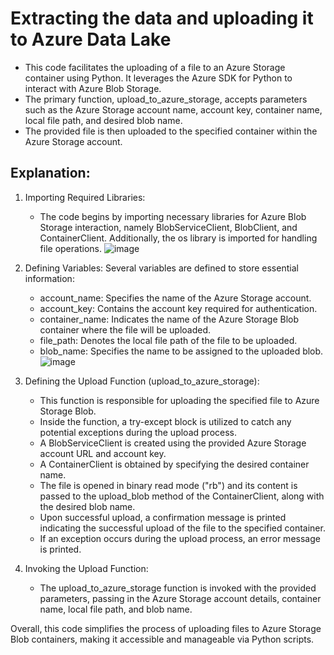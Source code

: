 # Extracting the data and uploading it to Azure Data Lake

* This code facilitates the uploading of a file to an Azure Storage container using Python. It leverages the Azure SDK for Python to interact with Azure Blob Storage. 
* The primary function, upload_to_azure_storage, accepts parameters such as the Azure Storage account name, account key, container name, local file path, and desired blob name. 
* The provided file is then uploaded to the specified container within the Azure Storage account.

## Explanation:

1. Importing Required Libraries:
    - The code begins by importing necessary libraries for Azure Blob Storage interaction, namely BlobServiceClient, BlobClient, and ContainerClient. Additionally, the os library is imported for handling file operations.
          ![image](https://github.com/samsoberanis/mental_health_data_engineering_project/assets/130009380/842bc9af-fa34-4557-8347-47566fb3faba)
   
2. Defining Variables:
   Several variables are defined to store essential information:
    - account_name: Specifies the name of the Azure Storage account.
    - account_key: Contains the account key required for authentication.
    - container_name: Indicates the name of the Azure Storage Blob container where the file will be uploaded.
    - file_path: Denotes the local file path of the file to be uploaded.
    - blob_name: Specifies the name to be assigned to the uploaded blob.
        ![image](https://github.com/samsoberanis/mental_health_data_engineering_project/assets/130009380/0699091f-7746-42e2-bc72-1873cc493d8d)


4. Defining the Upload Function (upload_to_azure_storage):
    - This function is responsible for uploading the specified file to Azure Storage Blob.
    - Inside the function, a try-except block is utilized to catch any potential exceptions during the upload process.
    - A BlobServiceClient is created using the provided Azure Storage account URL and account key.
    - A ContainerClient is obtained by specifying the desired container name.
    - The file is opened in binary read mode ("rb") and its content is passed to the upload_blob method of the ContainerClient, along with the desired blob name.
    - Upon successful upload, a confirmation message is printed indicating the successful upload of the file to the specified container.
    - If an exception occurs during the upload process, an error message is printed.

5. Invoking the Upload Function:
    - The upload_to_azure_storage function is invoked with the provided parameters, passing in the Azure Storage account details, container name, local file path, and blob name.

Overall, this code simplifies the process of uploading files to Azure Storage Blob containers, making it accessible and manageable via Python scripts.
